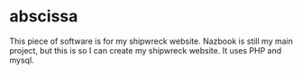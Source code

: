 # abscissa
This piece of software is for my shipwreck website. Nazbook is still my main project, but this is so I can create my shipwreck website. It uses PHP and mysql.

